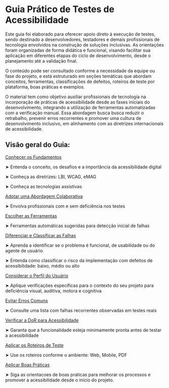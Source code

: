 # Guia Prático de Testes de Acessibilidade

Este guia foi elaborado para oferecer apoio direto à execução de testes, sendo destinado a desenvolvedores, testadores e demais profissionais de tecnologia envolvidos na construção de soluções inclusivas. As orientações foram organizadas de forma didática e funcional, visando facilitar sua aplicação em diferentes etapas do ciclo de desenvolvimento, desde o planejamento até a validação final.

O conteúdo pode ser consultado conforme a necessidade da equipe ou fase do projeto, e está estruturado em seções temáticas que abordam conceitos, ferramentas, classificações de defeitos, roteiros de teste por plataforma, boas práticas e exemplos. 

O material tem como objetivo auxiliar profissionais de tecnologia na incorporação de práticas de acessibilidade desde as fases iniciais do desenvolvimento, integrando a utilização de ferramentas automatizadas com a verificação manual. Essa abordagem busca busca reduzir o retrabalho, prevenir erros recorrentes e promover uma cultura de desenvolvimento inclusivo, em alinhamento com as diretrizes internacionais de acessibilidade.



## Visão geral do Guia:
[Conhecer os Fundamentos](fundamentos.md#fundamentos-de-acessibilidade-digital)

➤ Entenda o conceito, os desafios e a importância da acessibilidade digital

➤ Conheça as diretrizes: LBI, WCAG, eMAG

➤ Conheça as tecnologias assistivas

[Adotar uma Abordagem Colaborativa](abordagem_colaborativa.md#abordagem-colaborativa)

➤ Envolva profissionais com e sem deficiência nos testes

[Escolher as Ferramentas](ferramentas.md#ferramentas-sugeridas-para-testes-de-acessiblidade) 

➤ Ferramentas automáticas sugeridas para detecção inicial de falhas

[Diferenciar e Classificar as Falhas](diferenciar_acessibilidade.md#diferenciacao-por-tipo-de-falha-em-testes-de-acessibilidade) 

➤ Aprenda a identificar se o problema é funcional, de usabilidade ou do agente de usuário

➤ Entenda como classificar o risco da implementação com defeitos de acessibilidade: baixo, médio ou alto

[Considerar o Perfil do Usuário](verificacoes_por_deficiencia.md#verificacoes-de-acessibilidade-por-perfil-de-usuario) 

➤ Aplique verificações específicas para o contexto do seu projeto para deficiência visual, auditiva, motora e cognitiva

[Evitar Erros Comuns](erros_recorrentes.md#erros-recorrentes-em-testes-de-acessibilidade)

➤ Consulte uma lista com falhas recorrentes observadas em testes reais

[Verificar a DoR para Acessibilidade](dor.md#definition-of-ready-dor-para-acessiblidade) 

➤ Garanta que a funcionalidade esteja minimamente pronta antes de testar a acessibilidade

[Aplicar os Roteiros de Teste](roteiros.md#roteiros-de-testes) 

➤ Use os roteiros conforme o ambiente: Web, Mobile, PDF

[Aplicar Boas Práticas](boas_praticas.md#boas-praticas-e-consideracoes-finais) 

➤ Siga as orientacoes de boas praticas para melhorar os processos e promover a acessibilidade desde o início do projeto.